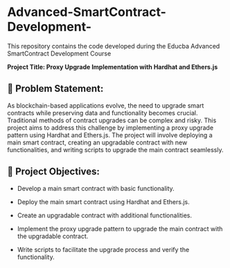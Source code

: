 # Advanced-SmartContract-Development-

This repository contains the code developed during the Educba Advanced SmartContract Development Course

**Project Title: Proxy Upgrade Implementation with Hardhat and Ethers.js**

## 📌 Problem Statement:

As blockchain-based applications evolve, the need to upgrade smart contracts while preserving data and functionality becomes crucial. Traditional methods of contract upgrades can be complex and risky. This project aims to address this challenge by implementing a proxy upgrade pattern using Hardhat and Ethers.js. The project will involve deploying a main smart contract, creating an upgradable contract with new functionalities, and writing scripts to upgrade the main contract seamlessly.


## 🔰 Project Objectives:


- Develop a main smart contract with basic functionality.

- Deploy the main smart contract using Hardhat and Ethers.js.

- Create an upgradable contract with additional functionalities.

- Implement the proxy upgrade pattern to upgrade the main contract with the upgradable contract.

- Write scripts to facilitate the upgrade process and verify the functionality.

